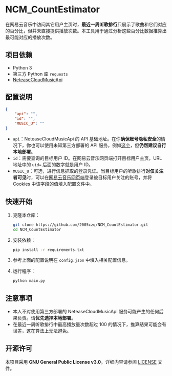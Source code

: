 # NCM_CountEstimator

在网易云音乐中访问其它用户主页时，**最近一周听歌排行**只展示了歌曲和它们对应的百分比，但并未直接提供播放次数。本工具用于通过分析这些百分比数据推算出最可能对应的播放次数。

## 项目依赖

- Python 3
- 第三方 Python 库 `requests`
- [NeteaseCloudMusicApi](https://github.com/Binaryify/NeteaseCloudMusicApi)

## 配置说明

```json
{
    "api": "",
    "id": "",
    "MUSIC_U": ""
}
```

- `api`：NeteaseCloudMusicApi 的 API 基础地址。在你**确保账号隐私安全**的情况下，你也可以使用未知第三方部署的 API 服务，例如[这个](https://neteasecloudmusicapi-main-api.vercel.app/)，但**仍然建议自行本地部署**。
- `id`：需要查询的目标用户 ID。在网易云音乐网页端打开目标用户主页，URL 地址中的 `uid=` 后面的数字就是用户 ID。
- `MUSIC_U`：可选，进行信息抓取的登录凭证。当目标用户的听歌排行**对仅关注者可见**时，可以在[网易云音乐网页端](https://music.163.com/)登录被目标用户关注的账号，并将 Cookies 中该字段的值填入配置文件中。

## 快速开始

1.  克隆本仓库：

	```bash
	git clone https://github.com/2005czq/NCM_CountEstimator.git
	cd NCM_CountEstimator
	```

2.  安装依赖：

	```bash
	pip install -r requirements.txt
	```

3.  参考上面的配置说明在 `config.json` 中填入相关配置信息。

4.  运行程序：

	```bash
	python main.py
	```

## 注意事项

- 本人不对使用第三方部署的 NeteaseCloudMusicApi 服务可能产生的任何后果负责。请**优先选择本地部署**。
- 在最近一周听歌排行中最高播放量次数超过 100 的情况下，推算结果可能会有误差，这在算法上无法避免。

## 开源许可

本项目采用 **GNU General Public License v3.0**。详细内容请参阅 [LICENSE](./LICENSE) 文件。